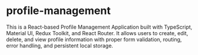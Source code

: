 # profile-management
This is a React-based Profile Management Application built with TypeScript, Material UI, Redux Toolkit, and React Router. It allows users to create, edit, delete, and view profile information with proper form validation, routing, error handling, and persistent local storage.
